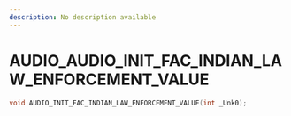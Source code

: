 ```yaml
---
description: No description available 
---
```


# AUDIO\_AUDIO_INIT_FAC_INDIAN_LAW_ENFORCEMENT_VALUE

```cpp
void AUDIO_INIT_FAC_INDIAN_LAW_ENFORCEMENT_VALUE(int _Unk0);
```